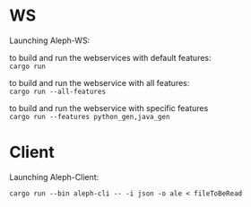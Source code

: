 # WS

Launching Aleph-WS:

to build and run the webservices with default features:\
```cargo run```

to build and run the webservice  with all features:\
```cargo run --all-features```

to build and run the webservice with specific features\
```cargo run --features python_gen,java_gen```

# Client

Launching Aleph-Client:

```cargo run --bin aleph-cli -- -i json -o ale < fileToBeRead```

